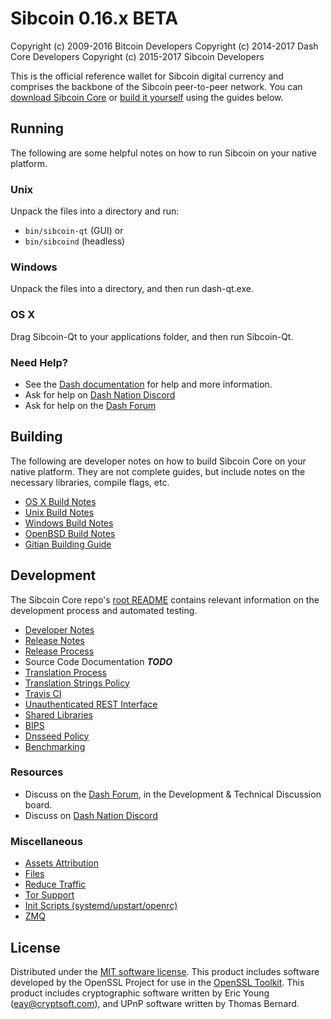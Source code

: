 Sibcoin 0.16.x BETA
====================

Copyright (c) 2009-2016 Bitcoin Developers
Copyright (c) 2014-2017 Dash Core Developers
Copyright (c) 2015-2017 Sibcoin Developers

This is the official reference wallet for Sibcoin digital currency and comprises the backbone of the Sibcoin peer-to-peer network. You can [download Sibcoin Core](https://www.sibcoin.org/downloads/) or [build it yourself](#building) using the guides below.

Running
---------------------
The following are some helpful notes on how to run Sibcoin on your native platform.

### Unix

Unpack the files into a directory and run:

- `bin/sibcoin-qt` (GUI) or
- `bin/sibcoind` (headless)

### Windows

Unpack the files into a directory, and then run dash-qt.exe.

### OS X

Drag Sibcoin-Qt to your applications folder, and then run Sibcoin-Qt.

### Need Help?

* See the [Dash documentation](https://docs.dash.org)
for help and more information.
* Ask for help on [Dash Nation Discord](http://dashchat.org)
* Ask for help on the [Dash Forum](https://dash.org/forum)

Building
---------------------
The following are developer notes on how to build Sibcoin Core on your native platform. They are not complete guides, but include notes on the necessary libraries, compile flags, etc.

- [OS X Build Notes](build-osx.md)
- [Unix Build Notes](build-unix.md)
- [Windows Build Notes](build-windows.md)
- [OpenBSD Build Notes](build-openbsd.md)
- [Gitian Building Guide](gitian-building.md)

Development
---------------------
The Sibcoin Core repo's [root README](/README.md) contains relevant information on the development process and automated testing.

- [Developer Notes](developer-notes.md)
- [Release Notes](release-notes.md)
- [Release Process](release-process.md)
- Source Code Documentation ***TODO***
- [Translation Process](translation_process.md)
- [Translation Strings Policy](translation_strings_policy.md)
- [Travis CI](travis-ci.md)
- [Unauthenticated REST Interface](REST-interface.md)
- [Shared Libraries](shared-libraries.md)
- [BIPS](bips.md)
- [Dnsseed Policy](dnsseed-policy.md)
- [Benchmarking](benchmarking.md)

### Resources
* Discuss on the [Dash Forum](https://dash.org/forum), in the Development & Technical Discussion board.
* Discuss on [Dash Nation Discord](http://dashchat.org)

### Miscellaneous
- [Assets Attribution](assets-attribution.md)
- [Files](files.md)
- [Reduce Traffic](reduce-traffic.md)
- [Tor Support](tor.md)
- [Init Scripts (systemd/upstart/openrc)](init.md)
- [ZMQ](zmq.md)

License
---------------------
Distributed under the [MIT software license](/COPYING).
This product includes software developed by the OpenSSL Project for use in the [OpenSSL Toolkit](https://www.openssl.org/). This product includes
cryptographic software written by Eric Young ([eay@cryptsoft.com](mailto:eay@cryptsoft.com)), and UPnP software written by Thomas Bernard.
